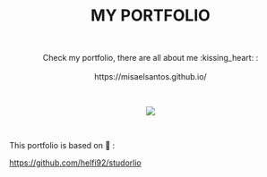 <h1 align = "center" >MY PORTFOLIO</h1>

<br>

<p align = "center">
Check my portfolio, there are all about me :kissing_heart: :
<br>
  <br>
  https://misaelsantos.github.io/
</p>

<br>

<p align = "center">
  <img src = "https://media.giphy.com/media/RhPvGbWK78A0/giphy.gif">
</p>

<br>

This portfolio is based on :dizzy: :

   https://github.com/helfi92/studorlio
